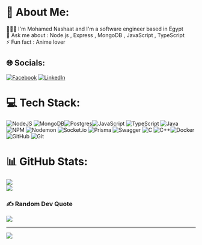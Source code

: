 # 💫 About Me:
 👨🏻‍💻 I'm Mohamed Nashaat and I'm a software engineer based in Egypt<br>💬 Ask me about :   Node.js , Express , MongoDB , JavaScript , TypeScript <br>⚡ Fun fact :  Anime lover 


## 🌐 Socials:
[![Facebook](https://img.shields.io/badge/Facebook-%231877F2.svg?logo=Facebook&logoColor=white)](https://facebook.com/muhammad.nashaat.372) [![LinkedIn](https://img.shields.io/badge/LinkedIn-%230077B5.svg?logo=linkedin&logoColor=white)](https://linkedin.com/in/mohamed-nashaat-jr) 

# 💻 Tech Stack:
![NodeJS](https://img.shields.io/badge/node.js-6DA55F?style=for-the-badge&logo=node.js&logoColor=white) ![MongoDB](https://img.shields.io/badge/MongoDB-%234ea94b.svg?style=for-the-badge&logo=mongodb&logoColor=white)![Postgres](https://img.shields.io/badge/postgres-%23316192.svg?style=for-the-badge&logo=postgresql&logoColor=white)![JavaScript](https://img.shields.io/badge/javascript-%23323330.svg?style=for-the-badge&logo=javascript&logoColor=%23F7DF1E) ![TypeScript](https://img.shields.io/badge/typescript-%23007ACC.svg?style=for-the-badge&logo=typescript&logoColor=white) ![Java](https://img.shields.io/badge/java-%23ED8B00.svg?style=for-the-badge&logo=openjdk&logoColor=white) ![NPM](https://img.shields.io/badge/NPM-%23CB3837.svg?style=for-the-badge&logo=npm&logoColor=white) ![Nodemon](https://img.shields.io/badge/NODEMON-%23323330.svg?style=for-the-badge&logo=nodemon&logoColor=%BBDEAD) ![Socket.io](https://img.shields.io/badge/Socket.io-black?style=for-the-badge&logo=socket.io&badgeColor=010101) ![Prisma](https://img.shields.io/badge/Prisma-3982CE?style=for-the-badge&logo=Prisma&logoColor=white)   ![Swagger](https://img.shields.io/badge/-Swagger-%23Clojure?style=for-the-badge&logo=swagger&logoColor=white) ![C](https://img.shields.io/badge/c-%2300599C.svg?style=for-the-badge&logo=c&logoColor=white) ![C++](https://img.shields.io/badge/c++-%2300599C.svg?style=for-the-badge&logo=c%2B%2B&logoColor=white)![Docker](https://img.shields.io/badge/docker-%230db7ed.svg?style=for-the-badge&logo=docker&logoColor=white) ![GitHub](https://img.shields.io/badge/github-%23121011.svg?style=for-the-badge&logo=github&logoColor=white) ![Git](https://img.shields.io/badge/git-%23F05033.svg?style=for-the-badge&logo=git&logoColor=white)
# 📊 GitHub Stats:
![](https://github-readme-streak-stats.herokuapp.com/?user=nashaat10&theme=dark&hide_border=true)<br/>
![](https://github-readme-stats.vercel.app/api/top-langs/?username=nashaat10&theme=dark&hide_border=true&include_all_commits=false&count_private=false&layout=compact)

### ✍️ Random Dev Quote
![](https://quotes-github-readme.vercel.app/api?type=horizontal&theme=merko)

---
[![](https://visitcount.itsvg.in/api?id=nashaat10&icon=0&color=0)](https://visitcount.itsvg.in)

<!-- Proudly created with GPRM ( https://gprm.itsvg.in ) -->



